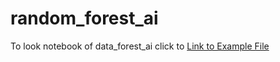 # random_forest_ai 
To look notebook of data_forest_ai click to [Link to Example File](random-forest-ai.ipynb)
